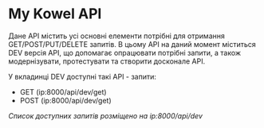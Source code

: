 # My Kowel API

Дане АРІ містить усі основні елементи потрібні для отримання GET/POST/PUT/DELETE запитів. В цьому АРІ на даний момент міститься DEV версія АРІ, що допомагає
опрацювати потрібні запити, а також модернізувати, протестувати та створити досконале АРІ.

У вкладинці DEV доступні такі АРІ - запити:
 - GET (ip:8000/api/dev/get)
 - POST (ip:8000/api/dev/get)

*Список доступних запитів розміщено на ір:8000/api/dev*